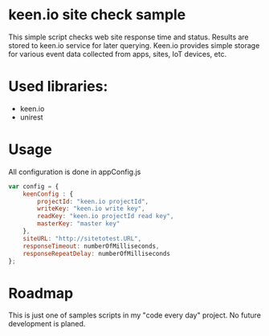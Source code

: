 ﻿keen.io site check sample
=====

This simple script checks web site response time and status. Results are stored to keen.io service for later querying.
Keen.io provides simple storage for various event data collected from apps, sites, IoT devices, etc.

# Used libraries:
- keen.io
- unirest

# Usage

All configuration is done in appConfig.js

```javascript
var config = {
    keenConfig : {
        projectId: "keen.io projectId",
        writeKey: "keen.io write key",
        readKey: "keen.io projectId read key",
        masterKey: "master key"
    },
    siteURL: "http://sitetotest.URL",
    responseTimeout: numberOfMilliseconds,
    responseRepeatDelay: numberOfMilliseconds
};
```


# Roadmap
This is just one of samples scripts in my "code every day" project. No future development is planed.


